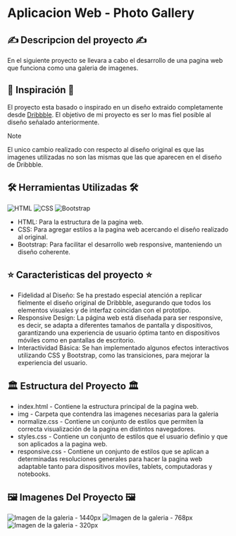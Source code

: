# Aplicacion Web - Photo Gallery

## ✍️ Descripcion del proyecto ✍️
En el siguiente proyecto se llevara a cabo el desarrollo de una pagina web que funciona como una galeria de imagenes.

## 🤔 Inspiración 🤔
El proyecto esta basado o inspirado en un diseño extraido completamente desde [Dribbble](https://dribbble.com/shots/20184753-Photo-Gallery/attachments/15255582?mode=media). El objetivo de mi proyecto es ser lo mas fiel posible al diseño señalado anteriormente.

>[!NOTE]
>El unico cambio realizado con respecto al diseño original es que las imagenes utilizadas no son las mismas que las que aparecen en el diseño de Dribbble.

## 🛠️ Herramientas Utilizadas 🛠️
![HTML](https://www.iconninja.com/files/90/490/469/html-5-html5-icon.png)
![CSS](https://www.iconninja.com/files/139/505/165/css3-icon.png)
![Bootstrap](https://www.iconninja.com/files/464/736/857/bootstrap-icon.png)

- HTML: Para la estructura de la pagina web.
- CSS: Para agregar estilos a la pagina web acercando el diseño realizado al original.
- Bootstrap: Para facilitar el desarrollo web responsive, manteniendo un diseño coherente.

## ⭐ Caracteristicas del proyecto ⭐
- Fidelidad al Diseño: Se ha prestado especial atención a replicar fielmente el diseño original de Dribbble, asegurando que todos los elementos visuales y de interfaz coincidan con el prototipo.
- Responsive Design: La página web está diseñada para ser responsive, es decir, se adapta a diferentes tamaños de pantalla y dispositivos, garantizando una experiencia de usuario óptima tanto en dispositivos móviles como en pantallas de escritorio.
- Interactividad Básica: Se han implementado algunos efectos interactivos utilizando CSS y Bootstrap, como las transiciones, para mejorar la experiencia del usuario.

## 🏛️ Estructura del Proyecto 🏛️
- index.html - Contiene la estructura principal de la pagina web.
- img - Carpeta que contendra las imagenes necesarias para la galeria
- normalize.css - Contiene un conjunto de estilos que permiten la correcta visualización de la pagina en distintos navegadores.
- styles.css - Contiene un conjunto de estilos que el usuario definio y que son aplicados a la pagina web.
- responsive.css - Contiene un conjunto de estilos que se aplican a determinadas resoluciones generales para hacer la pagina web adaptable tanto para dispositivos moviles, tablets, computadoras y notebooks.

## 🖼️ Imagenes Del Proyecto 🖼️
![Imagen de la galeria - 1440px](https://github.com/RPJunco/photo-gallery/assets/109442443/00b0f512-ad7a-4519-9099-77868856977b)
![Imagen de la galeria - 768px](https://github.com/RPJunco/photo-gallery/assets/109442443/78cd91be-22ee-4f15-9ca6-843ec6c2c245)
![Imagen de la galeria - 320px](https://github.com/RPJunco/photo-gallery/assets/109442443/18eb8268-3eb1-423f-a8c9-55fa94d2442b)
